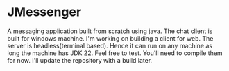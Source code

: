 # JMessenger
A messaging application built from scratch using java. The chat client is built for windows machine. I'm working on building a client for web. The server is headless(terminal based). Hence it can run on any machine as long the machine has JDK  22. 
Feel free to test. You'll need to compile them for now. I'll update the repository with a build later. 
